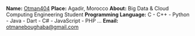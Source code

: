 **Name:** [Otman404](https://github.com/Otman404/)
**Place:** Agadir, Morocco
**About:** Big Data & Cloud Computing Engineering Student
**Programming Language:** C - C++ - Python - Java - Dart - C# - JavaScript - PHP ...
**Email:** otmaneboughaba@gmail.com